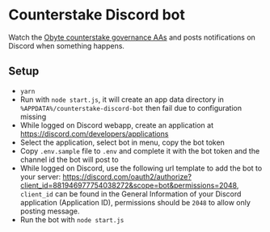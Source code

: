 # Counterstake Discord bot

Watch the [Obyte counterstake governance AAs](https://counterstake.org) and posts notifications on Discord when something happens.

## Setup

- `yarn`
- Run with `node start.js`, it will create an app data directory in `%APPDATA%/counterstake-discord-bot` then fail due to configuration missing
- While logged on Discord webapp, create an application at https://discord.com/developers/applications 
- Select the application, select bot in menu, copy the bot token
- Copy `.env.sample` file to `.env` and complete it with the bot token and the channel id the bot will post to
- While logged on Discord, use the following url template to add the bot to your server: https://discord.com/oauth2/authorize?client_id=881946977754038272&scope=bot&permissions=2048, `client_id` can be found in the General Information of your Discord application (Application ID), permissions should be `2048` to allow only posting message.
- Run the bot with `node start.js`